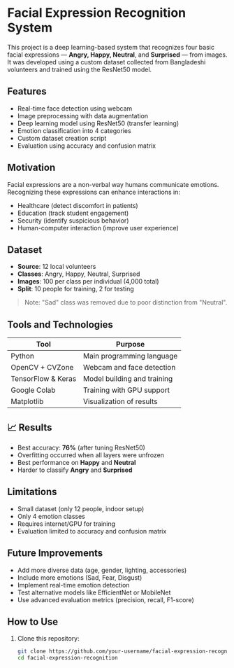 # Facial Expression Recognition System

This project is a deep learning-based system that recognizes four basic facial expressions — **Angry, Happy, Neutral**, and **Surprised** — from images. It was developed using a custom dataset collected from Bangladeshi volunteers and trained using the ResNet50 model.

## Features

- Real-time face detection using webcam
- Image preprocessing with data augmentation
- Deep learning model using ResNet50 (transfer learning)
- Emotion classification into 4 categories
- Custom dataset creation script
- Evaluation using accuracy and confusion matrix

## Motivation

Facial expressions are a non-verbal way humans communicate emotions. Recognizing these expressions can enhance interactions in:
- Healthcare (detect discomfort in patients)
- Education (track student engagement)
- Security (identify suspicious behavior)
- Human-computer interaction (improve user experience)

## Dataset

- **Source**: 12 local volunteers
- **Classes**: Angry, Happy, Neutral, Surprised
- **Images**: 100 per class per individual (4,000 total)
- **Split**: 10 people for training, 2 for testing

> Note: "Sad" class was removed due to poor distinction from "Neutral".

## Tools and Technologies

| Tool               | Purpose                             |
|--------------------|-------------------------------------|
| Python             | Main programming language           |
| OpenCV + CVZone    | Webcam and face detection           |
| TensorFlow & Keras | Model building and training         |
| Google Colab       | Training with GPU support           |
| Matplotlib         | Visualization of results            |

## 📈 Results

- Best accuracy: **76%** (after tuning ResNet50)
- Overfitting occurred when all layers were unfrozen
- Best performance on **Happy** and **Neutral**
- Harder to classify **Angry** and **Surprised**

## Limitations

- Small dataset (only 12 people, indoor setup)
- Only 4 emotion classes
- Requires internet/GPU for training
- Evaluation limited to accuracy and confusion matrix

## Future Improvements

- Add more diverse data (age, gender, lighting, accessories)
- Include more emotions (Sad, Fear, Disgust)
- Implement real-time emotion detection
- Test alternative models like EfficientNet or MobileNet
- Use advanced evaluation metrics (precision, recall, F1-score)

## How to Use

1. Clone this repository:
   ```bash
   git clone https://github.com/your-username/facial-expression-recognition.git
   cd facial-expression-recognition
